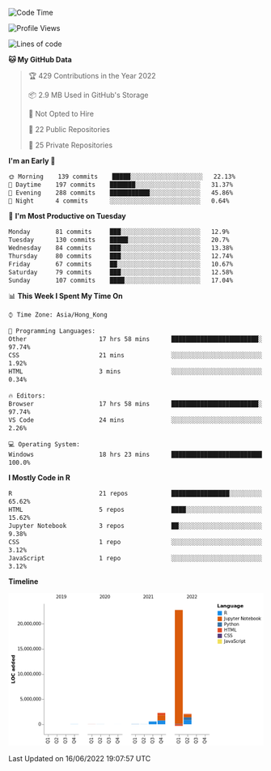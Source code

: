 

<!--**wt12318/wt12318** is a ✨ _special_ ✨ repository because its `README.md` (this file) appears on your GitHub profile.-->

<!--START_SECTION:waka-->
![Code Time](http://img.shields.io/badge/Code%20Time-325%20hrs%2028%20mins-blue)

![Profile Views](http://img.shields.io/badge/Profile%20Views-0-blue)

![Lines of code](https://img.shields.io/badge/From%20Hello%20World%20I%27ve%20Written-27%20Million%20lines%20of%20code-blue)

**🐱 My GitHub Data** 

> 🏆 429 Contributions in the Year 2022
 > 
> 📦 2.9 MB Used in GitHub's Storage 
 > 
> 🚫 Not Opted to Hire
 > 
> 📜 22 Public Repositories 
 > 
> 🔑 25 Private Repositories  
 > 
**I'm an Early 🐤** 

```text
🌞 Morning    139 commits    █████░░░░░░░░░░░░░░░░░░░░   22.13% 
🌆 Daytime    197 commits    ███████░░░░░░░░░░░░░░░░░░   31.37% 
🌃 Evening    288 commits    ███████████░░░░░░░░░░░░░░   45.86% 
🌙 Night      4 commits      ░░░░░░░░░░░░░░░░░░░░░░░░░   0.64%

```
📅 **I'm Most Productive on Tuesday** 

```text
Monday       81 commits     ███░░░░░░░░░░░░░░░░░░░░░░   12.9% 
Tuesday      130 commits    █████░░░░░░░░░░░░░░░░░░░░   20.7% 
Wednesday    84 commits     ███░░░░░░░░░░░░░░░░░░░░░░   13.38% 
Thursday     80 commits     ███░░░░░░░░░░░░░░░░░░░░░░   12.74% 
Friday       67 commits     ██░░░░░░░░░░░░░░░░░░░░░░░   10.67% 
Saturday     79 commits     ███░░░░░░░░░░░░░░░░░░░░░░   12.58% 
Sunday       107 commits    ████░░░░░░░░░░░░░░░░░░░░░   17.04%

```


📊 **This Week I Spent My Time On** 

```text
⌚︎ Time Zone: Asia/Hong_Kong

💬 Programming Languages: 
Other                    17 hrs 58 mins      ████████████████████████░   97.74% 
CSS                      21 mins             ░░░░░░░░░░░░░░░░░░░░░░░░░   1.92% 
HTML                     3 mins              ░░░░░░░░░░░░░░░░░░░░░░░░░   0.34%

🔥 Editors: 
Browser                  17 hrs 58 mins      ████████████████████████░   97.74% 
VS Code                  24 mins             ░░░░░░░░░░░░░░░░░░░░░░░░░   2.26%

💻 Operating System: 
Windows                  18 hrs 23 mins      █████████████████████████   100.0%

```

**I Mostly Code in R** 

```text
R                        21 repos            ████████████████░░░░░░░░░   65.62% 
HTML                     5 repos             ████░░░░░░░░░░░░░░░░░░░░░   15.62% 
Jupyter Notebook         3 repos             ██░░░░░░░░░░░░░░░░░░░░░░░   9.38% 
CSS                      1 repo              ░░░░░░░░░░░░░░░░░░░░░░░░░   3.12% 
JavaScript               1 repo              ░░░░░░░░░░░░░░░░░░░░░░░░░   3.12%

```


**Timeline**

![Chart not found](https://raw.githubusercontent.com/wt12318/wt12318/main/charts/bar_graph.png) 


 Last Updated on 16/06/2022 19:07:57 UTC
<!--END_SECTION:waka-->


